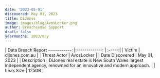 ```yaml
---
date: '2023-05-01'
discovered: May 01, 2023
title: DiJones
image: images/blog/AvosLocker.png
author: Breachsense Support
draft: false
yearmonths: 2023/may
---
```



| Data Breach Report
------------:     |:-------------:    | :-----:|
| Victim      | dijones.com.au      | 
| Threat Actor      | AvosLocker      | 
| Date Discovered      | May 01, 2023      | 
| Description      | DiJones real estate is New South Wales largest independent agency, renowned for an innovative and modern approach.      | 
| Leak Size      | 125GB      | 

